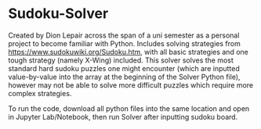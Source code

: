 # Sudoku-Solver

Created by Dion Lepair across the span of a uni semester as a personal project to become familiar with Python. Includes solving strategies from https://www.sudokuwiki.org/Sudoku.htm, with all basic strategies and one tough strategy (namely X-Wing) included. This solver solves the most standard hard sudoku puzzles one might encounter (which are inputted value-by-value into the array at the beginning of the Solver Python file), however may not be able to solve more difficult puzzles which require more complex strategies. 

To run the code, download all python files into the same location and open in Jupyter Lab/Notebook, then run Solver after inputting sudoku board. 
